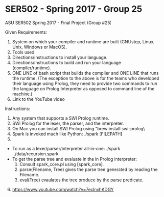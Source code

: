# SER502 - Spring 2017 - Group 25
ASU SER502 Spring 2017 - Final Project (Group #25)

Given Requirements:

1. System on which your compiler and runtime are built (GNUstep, Linux, Unix,
Windows or MacOS).
2. Tools used
3. Directions/instructions to install your language.
4. Directions/instructions to build and run your language (compiler/runtime).
5. ONE LINE of bash script that builds the compiler and ONE LINE that runs the
runtime. (The exception to the above is for the teams who developed their language using Prolog, they need to provide two commands to run the language on Prolog Interpreter as opposed to command line of the machine.)
6. Link to the YouTube video

Instructions:

1. Any system that supports a SWI Prolog runtime.
2. SWI Prolog for the lexer, the parser, and the interpreter.
3. On Mac you can install SWI Prolog using "brew install swi-prolog\
4. Spark is invoked much like Python:
  ./spark [FILEPATH]
5.
  - To run as a lexer/parser/interpreter all-in-one:
    ./spark ../data/recursion.spark
  - To get the parse tree and evaluate in the in Prolog interpreter:
    1. Consult spark_core.pl using [spark_core].
    2. parse(Filename, Tree) gives the parse tree generated by reading the Filename.
    2. eval(Tree) evaulates the tree produce by the parse predicate.
6. https://www.youtube.com/watch?v=7ecInxhKDGY
